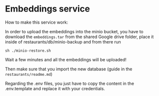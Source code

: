 # Embeddings service

How to make this service work:

In order to upload the embeddings into the minio bucket, you have to download the `embeddings.tar` from the shared Google drive folder, place it inside of restaurants/db/minio-backup and from there run

```
sh ./minio-restore.sh
```

Wait a few minutes and all the embeddings will be uploaded!

Then make sure that you import the new database (guide in the `restaurants/readme.md`)

Regarding the .env files, you just have to copy the content in the .env.template and replace it with your credentials.
